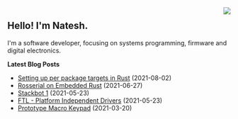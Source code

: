<img src="https://github-readme-stats.vercel.app/api/top-langs/?username=nnarain&layout=compact" align="right">

Hello! I'm Natesh.
------------------

I'm a software developer, focusing on systems programming, firmware and digital electronics.

**Latest Blog Posts**

<!-- BLOG-POST-LIST:START -->
* [Setting up per package targets in Rust](https://nnarain.github.io/2021/08/02/Setting-up-per-package-targets-in-Rust.html) (2021-08-02)
* [Rosserial on Embedded Rust](https://nnarain.github.io/2021/06/27/Rosserial-on-Embedded-Rust.html) (2021-06-27)
* [Stackbot 1](https://nnarain.github.io/2021/05/23/Stackbot-1.html) (2021-05-23)
* [FTL - Platform Independent Drivers](https://nnarain.github.io/2021/05/23/FTL-Platform-Independent-Drivers.html) (2021-05-23)
* [Prototype Macro Keypad](https://nnarain.github.io/2021/03/20/Prototype-Macro-Keypad.html) (2021-03-20)

<!-- BLOG-POST-LIST:END -->
